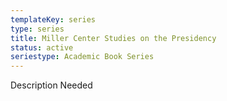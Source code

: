 ```yaml
---
templateKey: series
type: series
title: Miller Center Studies on the Presidency
status: active
seriestype: Academic Book Series
---
```

Description Needed